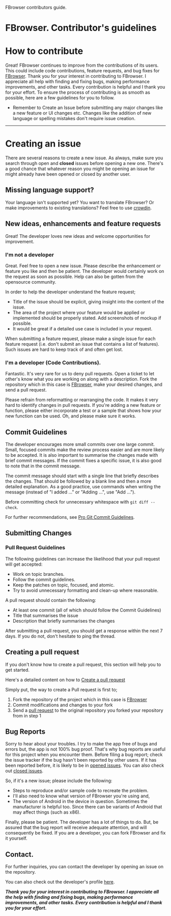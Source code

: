 FBrowser contributors guide.

# FBrowser. Contributor's guidelines

# How to contribute

Great! FBrowser continues to improve from the contributions of its users. This could include code contributions, feature requests, and bug fixes for [FBrowser](https://github.com/K3rn3l-P/browser-master).
Thank you for your interest in contributing to FBrowser. I appreciate all help with finding and fixing bugs, making performance improvements, and other tasks. Every contribution is helpful and I thank you for your effort. To ensure the process of contributing is as smooth as possible, here are a few guidelines for you to follow.

- Remember to Create an Issue before submitting any major changes like a new feature or UI changes etc. Changes like the addition of new language or spelling mistakes don't require issue creation.

---

# Creating an issue

There are several reasons to create a new issue. As always, make sure you search through open and **closed**
issues before opening a new one.
There's a good chance that whatever reason you might be opening an issue for might already have been opened or closed by another user.

## Missing language support?

Your language isn't supported yet? You want to translate FBrowser? Or make improvements to existing translations? Feel free to use [crowdin](https://github.com/K3rn3l-P/browser-master).

## New ideas, enhancements and feature requests

Great! The developer loves new ideas and welcome opportunities for improvement.

### I'm not a developer

Great. Feel free to open a new issue. Please describe the enhancement or feature you like and then be patient. The developer would certainly work on the request as soon as possible. Help can also be gotten from the opensource community.

In order to help the developer understand the feature request;

- Title of the issue should be explicit, giving insight into the content of the issue.
- The area of the project where your feature would be applied or implemented should be properly stated. Add screenshots of mockup if possible.
- It would be great if a detailed use case is included in your request.

When submitting a feature request, please make a single issue for each feature request (i.e. don't submit an issue that contains a list of features). Such issues are hard to keep track of and often get lost.

### I'm a developer (Code Contributions).

Fantastic. It's very rare for us to deny pull requests. Open a ticket to let other's know what you are working on along with a description. Fork the repository which in this case is [FBrowser](https://github.com/K3rn3l-P/browser-master), make your desired changes, and send a pull request.

Please refrain from reformatting or rearranging the code. It makes it very hard to identify changes
in pull requests.
If you're adding a new feature or function, please either incorporate a test or a sample that shows
how your new function can be used. Oh, and please make sure it works.

## Commit Guidelines

The developer encourages more small commits over one large commit. Small, focused commits make the review process easier and are more likely to be accepted. It is also important to summarise the changes made with brief commit messages. If the commit fixes a specific issue, it is also good to note that in the commit message.

The commit message should start with a single line that briefly describes the changes. That should be followed by a blank line and then a more detailed explanation. As a good practice, use commands when writing the message (instead of "I added ..." or "Adding ...", use "Add ...").

Before committing check for unnecessary whitespace with `git diff --check`.

For further recommendations, see [Pro Git Commit Guidelines](https://git-scm.com/book/en/v2/Distributed-Git-Contributing-to-a-Project#Commit-Guidelines "Pro Git Commit Guidelines").

## Submitting Changes

### Pull Request Guidelines

The following guidelines can increase the likelihood that your pull request will get accepted:

- Work on topic branches.
- Follow the commit guidelines.
- Keep the patches on topic, focused, and atomic.
- Try to avoid unnecessary formatting and clean-up where reasonable.

A pull request should contain the following:

- At least one commit (all of which should follow the Commit Guidelines)
- Title that summarises the issue
- Description that briefly summarises the changes

After submitting a pull request, you should get a response within the next 7 days. If you do not, don't hesitate to ping the thread.

## Creating a pull request

If you don't know how to create a pull request, this section will help you to get started.

Here's a detailed content on how to [Create a pull request](https://help.github.com/articles/creating-a-pull-request)

Simply put, the way to create a Pull request is first to;

1. Fork the repository of the project which in this case is [FBrowser](https://github.com/K3rn3l-P/browser-master)
2. Commit modifications and changes to your fork
3. Send a [pull request](https://help.github.com/articles/creating-a-pull-request) to the original repository you forked your repository from in step 1

## Bug Reports

Sorry to hear about your troubles. I try to make the app free of bugs and errors but, the app is not 100% bug proof. That's why bug reports are useful for this project when you encounter them. Before filing a bug report; check the issue tracker if the bug hasn't been reported by other users. If it has been reported before, it is likely to be in [opened issues](https://github.com/K3rn3l-P/browser-master/issues?q=is%3Aopen+is%3Aissue). You can also check out [closed issues](https://github.com/K3rn3l-P/browser-master/issues?q=is%3Aissue+is%3Aclosed).

So, if it's a new issue; please include the following:

- Steps to reproduce and/or sample code to recreate the problem.
- I'll also need to know what version of FBrowser you're using and,
- The version of Android in the device in question. Sometimes the manufacturer is helpful too. Since there can be variants of Android that may affect
  things (such as x86).

Finally, please be patient. The developer has a lot of things to do. But, be assured that the bug report will receive adequate attention, and will consequently be fixed. If you are a
developer, you can fork FBrowser and fix it yourself.

## Contact.

For further inquiries, you can contact the developer by opening an issue on the repository.

You can also check out the developer's profile [here](https://github.com/K3rn3l-P/browser-master).

**_Thank you for your interest in contributing to FBrowser. I appreciate all the help with finding and fixing bugs, making performance improvements, and other tasks. Every contribution is helpful and I thank you for your effort._**
